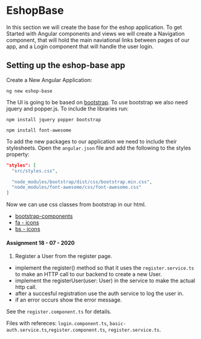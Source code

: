 # EshopBase

In this section we will create the base for the eshop application. To get Started with Angular components and views we will create a Navigation component, that will hold the main naviational links between pages of our app, and a Login component that will handle the user login.

## Setting up the eshop-base app

Create a New Angular Application:

```
ng new eshop-base
```

The UI is going to be based on [bootstrap](https://getbootstrap.com/). To use bootstrap we also need jquery and popper.js.
To include the libraries run:
```
npm install jquery popper bootstrap
```

```
npm install font-awesome
```

To add the new packages to our application we need to include their stylesheets. Open the ```angular.json``` file and add the following to the styles property:
```JSON
"styles": [
  "src/styles.css",

  "node_modules/bootstrap/dist/css/bootstrap.min.css",
  "node_modules/font-awesome/css/font-awesome.css"
]
```

Now we can use css classes from bootstrap in our html.


* [bootstrap-components](https://getbootstrap.com/docs/4.0/components/buttons/)
* [fa - icons](https://fontawesome.bootstrapcheatsheets.com/)
* [bs - icons](https://icons.getbootstrap.com/)


#### Assignment 18 - 07 - 2020

1. Register a User from the register page.

  - implement the register() method so that it uses the ```register.service.ts``` to make an HTTP call to our backend to create a new User.
  - implement the   registerUser(user: User) in the service to make the actual http call.
  - after a succesful registration use the auth service to log the user in.
  - if an error occurs show the error message.


See the ```register.component.ts``` for details.

Files with refereces: ```login.component.ts```, ```basic-auth.service.ts```,```register.component.ts```, ```register.service.ts```.